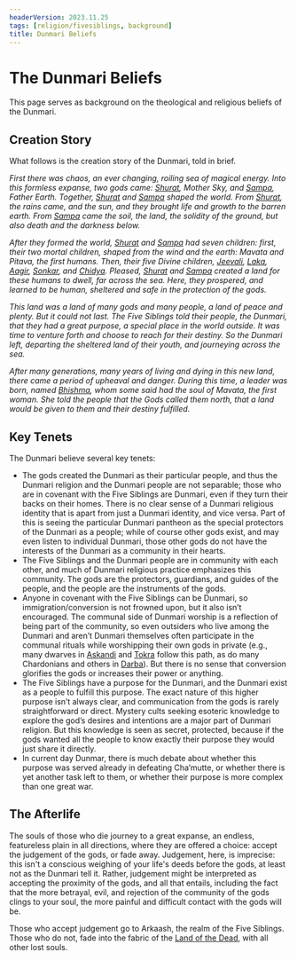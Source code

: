 ```yaml
---
headerVersion: 2023.11.25
tags: [religion/fivesiblings, background]
title: Dunmari Beliefs
---
```

# The Dunmari Beliefs

This page serves as background on the theological and religious beliefs of the Dunmari. 
## Creation Story

What follows is the creation story of the Dunmari, told in brief.

*First there was chaos, an ever changing, roiling sea of magical energy. Into this formless expanse, two gods came: [Shurat](<../../gods/high-gods/divine-presence.md>), Mother Sky, and [Sampa](<../../gods/high-gods/divine-presence.md>), Father Earth. Together, [Shurat](<../../gods/high-gods/divine-presence.md>) and [Sampa](<../../gods/high-gods/divine-presence.md>) shaped the world. From [Shurat](<../../gods/high-gods/divine-presence.md>), the rains came, and the sun, and they brought life and growth to the barren earth. From [Sampa](<../../gods/high-gods/divine-presence.md>) came the soil, the land, the solidity of the ground, but also death and the darkness below.* 

*After they formed the world, [Shurat](<../../gods/high-gods/divine-presence.md>) and [Sampa](<../../gods/high-gods/divine-presence.md>) had seven children: first, their two mortal children, shaped from the wind and the earth: Mavata and Pitava, the first humans. Then, their five Divine children, [Jeevali](<../../gods/incorporeal-gods/dunmari-pantheon/jeevali.md>), [Laka](<../../gods/incorporeal-gods/dunmari-pantheon/laka.md>), [Aagir](<../../gods/incorporeal-gods/dunmari-pantheon/aagir.md>), [Sonkar](<../../gods/incorporeal-gods/dunmari-pantheon/sonkar.md>), and [Chidya](<../../gods/incorporeal-gods/dunmari-pantheon/chidya.md>). Pleased, [Shurat](<../../gods/high-gods/divine-presence.md>) and [Sampa](<../../gods/high-gods/divine-presence.md>) created a land for these humans to dwell, far across the sea. Here, they prospered, and learned to be human, sheltered and safe in the protection of the gods.* 
  
*This land was a land of many gods and many people, a land of peace and plenty. But it could not last. The Five Siblings told their people, the Dunmari, that they had a great purpose, a special place in the world outside. It was time to venture forth and choose to reach for their destiny. So the Dunmari left, departing the sheltered land of their youth, and journeying across the sea.*  



*After many generations, many years of living and dying in this new land, there came a period of upheaval and danger. During this time, a leader was born, named [Bhishma](<../../gods/incorporeal-gods/dunmari-pantheon/bhishma.md>), whom some said had the soul of Mavata, the first woman. She told the people that the Gods called them north, that a land would be given to them and their destiny fulfilled.*

 
## Key Tenets

The Dunmari believe several key tenets:

- The gods created the Dunmari as their particular people, and thus the Dunmari religion and the Dunmari people are not separable; those who are in covenant with the Five Siblings are Dunmari, even if they turn their backs on their homes. There is no clear sense of a Dunmari religious identity that is apart from just a Dunmari identity, and vice versa. Part of this is seeing the particular Dunmari pantheon as the special protectors of the Dunmari as a people; while of course other gods exist, and may even listen to individual Dunmari, those other gods do not have the interests of the Dunmari as a community in their hearts.
- The Five Siblings and the Dunmari people are in community with each other, and much of Dunmari religious practice emphasizes this community. The gods are the protectors, guardians, and guides of the people, and the people are the instruments of the gods. 
- Anyone in covenant with the Five Siblings can be Dunmari, so immigration/conversion is not frowned upon, but it also isn’t encouraged. The communal side of Dunmari worship is a reflection of being part of the community, so even outsiders who live among the Dunmari and aren’t Dunmari themselves often participate in the communal rituals while worshipping their own gods in private (e.g., many dwarves in [Askandi](<../../../gazetteer/greater-dunmar/realms/dunmar/central-dunmar/askandi.md>) and [Tokra](<../../../gazetteer/greater-dunmar/realms/dunmar/central-dunmar/tokra/tokra.md>) follow this path, as do many Chardonians and others in [Darba](<../../../gazetteer/greater-dunmar/realms/dunmar/coastal-dunmar/darba/darba.md>)). But there is no sense that conversion glorifies the gods or increases their power or anything.
- The Five Siblings have a purpose for the Dunmari, and the Dunmari exist as a people to fulfill this purpose. The exact nature of this higher purpose isn’t always clear, and communication from the gods is rarely straightforward or direct. Mystery cults seeking esoteric knowledge to explore the god’s desires and intentions are a major part of Dunmari religion. But this knowledge is seen as secret, protected, because if the gods wanted all the people to know exactly their purpose they would just share it directly.
- In current day Dunmar, there is much debate about whether this purpose was served already in defeating Cha’mutte, or whether there is yet another task left to them, or whether their purpose is more complex than one great war.
## The Afterlife

The souls of those who die journey to a great expanse, an endless, featureless plain in all directions, where they are offered a choice: accept the judgement of the gods, or fade away. Judgement, here, is imprecise: this isn't a conscious weighing of your life's deeds before the gods, at least not as the Dunmari tell it. Rather, judgement might be interpreted as accepting the proximity of the gods, and all that entails, including the fact that the more betrayal, evil, and rejection of the community of the gods clings to your soul, the more painful and difficult contact with the gods will be. 

Those who accept judgement go to Arkaash, the realm of the Five Siblings. Those who do not, fade into the fabric of the [Land of the Dead](<../../multiverse/spiritual-realms/land-of-the-dead.md>), with all other lost souls. 